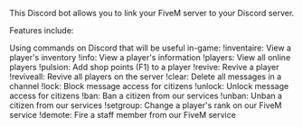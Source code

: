 This Discord bot allows you to link your FiveM server to your Discord server.

Features include:

Using commands on Discord that will be useful in-game:
!inventaire: View a player's inventory
!info: View a player's information
!players: View all online players
!pulsion: Add shop points (F1) to a player
!revive: Revive a player
!reviveall: Revive all players on the server
!clear: Delete all messages in a channel
!lock: Block message access for citizens
!unlock: Unlock message access for citizens
!ban: Ban a citizen from our services
!unban: Unban a citizen from our services
!setgroup: Change a player's rank on our FiveM service
!demote: Fire a staff member from our FiveM service
